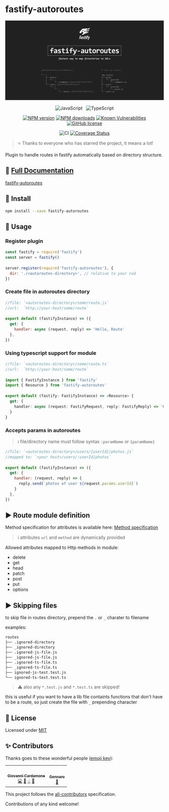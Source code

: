 # fastify-autoroutes

<div align="center">

![Logo](./logo.png)

![JavaScript](https://img.shields.io/badge/ES6-Supported-yellow.svg?style=for-the-badge&logo=JavaScript) &nbsp; ![TypeScript](https://img.shields.io/badge/TypeScript-Supported-blue.svg?style=for-the-badge)

[![NPM version](https://img.shields.io/npm/v/fastify-autoroutes.svg?style=flat)](https://www.npmjs.com/package/fastify-autoroutes)
[![NPM downloads](https://img.shields.io/npm/dm/fastify-autoroutes.svg?style=flat)](https://www.npmjs.com/package/fastify-autoroutes)
[![Known Vulnerabilities](https://snyk.io/test/github/GiovanniCardamone/fastify-autoroutes/badge.svg)](https://snyk.io/test/github/GiovanniCardamone/fastify-autoroutes)
[![GitHub license](https://img.shields.io/github/license/GiovanniCardamone/fastify-autoroutes.svg)](https://github.com/GiovanniCardamone/fastify-autoroutes/blob/master/LICENSE)

![CI](https://github.com/GiovanniCardamone/fastify-autoroutes/workflows/CI/badge.svg?branch=master)
[![Coverage Status](https://coveralls.io/repos/github/GiovanniCardamone/fastify-autoroutes/badge.svg?branch=dev)](https://coveralls.io/github/GiovanniCardamone/fastify-autoroutes?branch=master)

</div>

> :star: Thanks to everyone who has starred the project, it means a lot!

Plugin to handle routes in fastify automatically based on directory structure.

## :newspaper: **[Full Documentation](https://giovannicardamone.github.io/fastify-autoroutes/)**

[fastify-autoroutes](https://giovannicardamone.github.io/fastify-autoroutes/)

## :rocket: Install

```sh
npm install --save fastify-autoroutes
```

## :blue_book: Usage

### Register plugin

```js
const fastify = require('fastify')
const server = fastify()

server.register(require('fastify-autoroutes'), {
  dir: './<autoroutes-directory>', // relative to your cwd
})
```

### Create file in autoroutes directory

```js
//file: `<autoroutes-directory>/some/route.js`
//url:  `http://your-host/some/route`

export default (fastifyInstance) => ({
  get: {
    handler: async (request, reply) => 'Hello, Route'
  },
})
```

### Using typescript support for module

```typescript
//file: `<autoroutes-directory>/some/route.ts`
//url:  `http://your-host/some/route`

import { FastifyInstance } from 'fastify'
import { Resource } from 'fastify-autoroutes'

export default (fastify: FastifyInstance) => <Resource> {
  get: {
    handler: async (request: FastifyRequest, reply: FastifyReply) => 'Hello, Route!'
  }
}
```

### Accepts params in autoroutes

> :information_source: file/directory name must follow syntax `:paramName` or `{paramName}`

```js
//file: `<autoroutes-directory>/users/{userId}/photos.js`
//mapped to: `<your host>/users/:userId/photos`

export default (fastifyInstance) => ({
  get: {
    handler: (request, reply) => {
      reply.send(`photos of user ${request.params.userId}`)
    }
  },
})
```

## :arrow_forward: Route module definition

Method specification for attributes is available here: [Method specification](https://www.fastify.io/docs/latest/Routes/#full-declaration)

> :information_source: attributes `url` and `method` are dynamically provided

Allowed attributes mapped to Http methods in module:

- delete
- get
- head
- patch
- post
- put
- options

## :arrow_forward: Skipping files

to skip file in routes directory, prepend the `.` or `_` charater to filename

examples:

```text
routes
├── .ignored-directory
├── _ignored-directory
├── .ignored-js-file.js
├── _ignored-js-file.js
├── .ignored-ts-file.ts
├── _ignored-ts-file.ts
├── ignored-js-test.test.js
└── ignored-ts-test.test.ts
```
> :warning: also any `*.test.js` and `*.test.ts` are skipped!

this is useful if you want to have a lib file containts functions that don't have to be a route, so just create the file with `_` prepending character

## :page_facing_up: License

Licensed under [MIT](./LICENSE)

## :sparkles: Contributors

Thanks goes to these wonderful people ([emoji key](https://allcontributors.org/docs/en/emoji-key)):

<!-- ALL-CONTRIBUTORS-LIST:START - Do not remove or modify this section -->
<!-- prettier-ignore-start -->
<!-- markdownlint-disable -->
<table>
  <tr>
    <td align="center"><a href="http://giovannicardamone.github.io"><img src="https://avatars0.githubusercontent.com/u/5117748?v=4" width="100px;" alt=""/><br /><sub><b>Giovanni Cardamone</b></sub></a><br /><a href="https://github.com/GiovanniCardamone/fastify-autoroutes/commits?author=GiovanniCardamone" title="Code">💻</a> <a href="https://github.com/GiovanniCardamone/fastify-autoroutes/commits?author=GiovanniCardamone" title="Documentation">📖</a> <a href="#example-GiovanniCardamone" title="Examples">💡</a> <a href="#maintenance-GiovanniCardamone" title="Maintenance">🚧</a></td>
    <td align="center"><a href="https://github.com/genbs"><img src="https://avatars0.githubusercontent.com/u/6159598?v=4" width="100px;" alt=""/><br /><sub><b>Gennaro</b></sub></a><br /><a href="#design-genbs" title="Design">🎨</a></td>
  </tr>
</table>

<!-- markdownlint-enable -->
<!-- prettier-ignore-end -->
<!-- ALL-CONTRIBUTORS-LIST:END -->

This project follows the [all-contributors](https://github.com/all-contributors/all-contributors) specification.

Contributions of any kind welcome!
